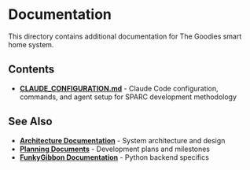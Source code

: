 # Documentation

This directory contains additional documentation for The Goodies smart home system.

## Contents

- **[CLAUDE_CONFIGURATION.md](CLAUDE_CONFIGURATION.md)** - Claude Code configuration, commands, and agent setup for SPARC development methodology

## See Also

- **[Architecture Documentation](../architecture/)** - System architecture and design
- **[Planning Documents](../plans/)** - Development plans and milestones
- **[FunkyGibbon Documentation](../funkygibbon/)** - Python backend specifics